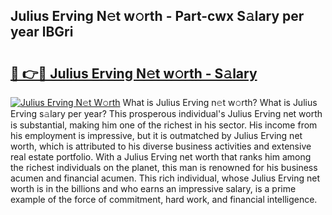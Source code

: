 ## Julius Erving N𝚎t w𝚘rth - Part-cwx S𝚊lary per year lBGri

# <h2><a href="http://gc57l2v.nevu.top/?p=Julius+Erving">🔗 👉🔴 Julius Erving N𝚎t w𝚘rth - S𝚊lary</a></h2>

[![Julius Erving N𝚎t W𝚘rth](https://i.imgur.com/Oavwk0R.jpeg)](http://gc57l2v.nevu.top/?p=Julius+Erving)
What is Julius Erving n𝚎t w𝚘rth? What is Julius Erving s𝚊lary per year?
This prosperous individual's Julius Erving net worth is substantial, making him one of the richest in his sector. His income from his employment is impressive, but it is outmatched by Julius Erving net worth, which is attributed to his diverse business activities and extensive real estate portfolio. With a Julius Erving net worth that ranks him among the richest individuals on the planet, this man is renowned for his business acumen and financial acumen. This rich individual, whose Julius Erving net worth is in the billions and who earns an impressive salary, is a prime example of the force of commitment, hard work, and financial intelligence.
